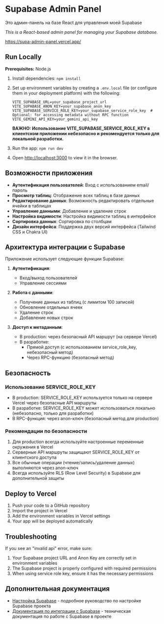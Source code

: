 # Supabase Admin Panel

Это админ-панель на базе React для управления моей Supabase

*This is a React-based admin panel for managing your Supabase database.*



https://supa-admin-panel.vercel.app/



## Run Locally

**Prerequisites:**  Node.js

1. Install dependencies:
   `npm install`

2. Set up environment variables by creating a `.env.local` file (or configure them in your deployment platform) with the following:
   
   ```
   VITE_SUPABASE_URL=your_supabase_project_url
   VITE_SUPABASE_ANON_KEY=your_supabase_anon_key
   VITE_SUPABASE_SERVICE_ROLE_KEY=your_supabase_service_role_key  # Optional: for accessing metadata without RPC function
   VITE_GEMINI_API_KEY=your_gemini_api_key
   ```
   
   **ВАЖНО: Использование VITE_SUPABASE_SERVICE_ROLE_KEY в клиентском приложении небезопасно и рекомендуется только для локальной разработки.**

3. Run the app:
   `npm run dev`

4. Open [http://localhost:3000](http://localhost:3000) to view it in the browser.

## Возможности приложения

- **Аутентификация пользователей**: Вход с использованием email/пароль
- **Просмотр таблиц**: Отображение всех таблиц в базе данных
- **Редактирование данных**: Возможность редактировать отдельные ячейки в таблицах
- **Управление данными**: Добавление и удаление строк
- **Настройка видимости**: Настройка видимости таблиц в интерфейсе
- **Сортировка данных**: Сортировка по столбцам
- **Дизайн интерфейса**: Поддержка двух версий интерфейса (Tailwind CSS и Chakra UI)

## Архитектура интеграции с Supabase

Приложение использует следующие функции Supabase:

1. **Аутентификация**: 
   - Вход/выход пользователей
   - Управление сессиями

2. **Работа с данными**:
   - Получение данных из таблиц (с лимитом 100 записей)
   - Обновление отдельных ячеек
   - Удаление строк
   - Добавление новых строк

3. **Доступ к метаданным**:
   - В production: через безопасный API маршрут (на сервере Vercel)
   - В разработке: 
     - Прямой доступ (с использованием service_role_key, небезопасный метод)
     - Через RPC-функцию (безопасный метод)

## Безопасность

### Использование SERVICE_ROLE_KEY

- В production: SERVICE_ROLE_KEY используется только на сервере Vercel через безопасные API маршруты
- В разработке: SERVICE_ROLE_KEY может использоваться локально (небезопасно, только для разработки)
- В RPC-функция: через anon-ключ (безопасный метод для production)

### Рекомендации по безопасности

1. Для production всегда используйте настроенные переменные окружения в Vercel
2. Серверные API маршруты защищают SERVICE_ROLE_KEY от клиентского доступа
3. Все обычные операции (чтение/запись/удаление данных) выполняются через anon-ключ
4. Всегда используйте RLS (Row Level Security) в Supabase для дополнительной защиты

## Deploy to Vercel

1. Push your code to a GitHub repository
2. Import the project in Vercel
3. Add the environment variables in Vercel settings
4. Your app will be deployed automatically

## Troubleshooting

If you see an "invalid api" error, make sure:

1. Your Supabase project URL and Anon Key are correctly set in environment variables
2. The Supabase project is properly configured with required permissions
3. When using service role key, ensure it has the necessary permissions

## Дополнительная документация

- [Настройка Supabase](SUPABASE_SETUP.md) - подробное руководство по настройке Supabase проекта
- [Документация по интеграции с Supabase](SUPABASE_INTEGRATION_DOCS.md) - техническая документация по работе с Supabase в проекте
